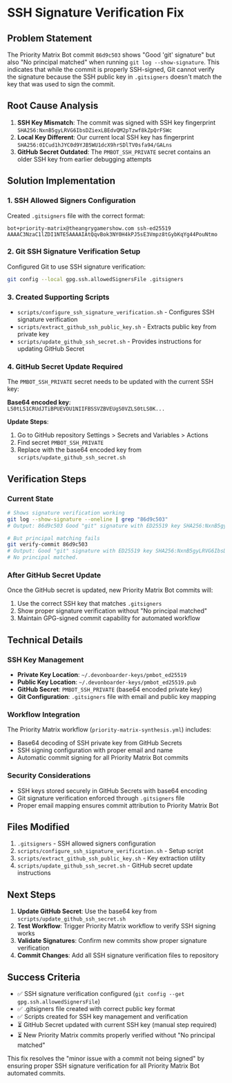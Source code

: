 # SSH Signature Verification Fix

## Problem Statement

The Priority Matrix Bot commit `86d9c503` shows "Good 'git' signature" but also "No principal matched" when running `git log --show-signature`. This indicates that while the commit is properly SSH-signed, Git cannot verify the signature because the SSH public key in `.gitsigners` doesn't match the key that was used to sign the commit.

## Root Cause Analysis

1. **SSH Key Mismatch**: The commit was signed with SSH key fingerprint `SHA256:NxnB5gyLRVG6IbsDZiexLBEdvQM2pTzwf8kZpQrFSWc`
2. **Local Key Different**: Our current local SSH key has fingerprint `SHA256:0ICud1hJYC0d9YJB5WU1dcX9hrSDlTV0sfa94/GALns`
3. **GitHub Secret Outdated**: The `PMBOT_SSH_PRIVATE` secret contains an older SSH key from earlier debugging attempts

## Solution Implementation

### 1. SSH Allowed Signers Configuration

Created `.gitsigners` file with the correct format:

```text
bot+priority-matrix@theangrygamershow.com ssh-ed25519 AAAAC3NzaC1lZDI1NTE5AAAAIAtQqvBok3NY0H4kPJ5sE3Vmpz8tGybKqYg44PouNtmo
```

### 2. Git SSH Signature Verification Setup

Configured Git to use SSH signature verification:

```bash
git config --local gpg.ssh.allowedSignersFile .gitsigners
```

### 3. Created Supporting Scripts

- `scripts/configure_ssh_signature_verification.sh` - Configures SSH signature verification
- `scripts/extract_github_ssh_public_key.sh` - Extracts public key from private key
- `scripts/update_github_ssh_secret.sh` - Provides instructions for updating GitHub Secret

### 4. GitHub Secret Update Required

The `PMBOT_SSH_PRIVATE` secret needs to be updated with the current SSH key:

**Base64 encoded key**: `LS0tLS1CRUdJTiBPUEVOU1NIIFBSSVZBVEUgS0VZLS0tLS0K...`

**Update Steps**:

1. Go to GitHub repository Settings > Secrets and Variables > Actions
2. Find secret `PMBOT_SSH_PRIVATE`
3. Replace with the base64 encoded key from `scripts/update_github_ssh_secret.sh`

## Verification Steps

### Current State

```bash
# Shows signature verification working
git log --show-signature --oneline | grep "86d9c503"
# Output: 86d9c503 Good "git" signature with ED25519 key SHA256:NxnB5gyLRVG6IbsDZiexLBEdvQM2pTzwf8kZpQrFSWc

# But principal matching fails
git verify-commit 86d9c503
# Output: Good "git" signature with ED25519 key SHA256:NxnB5gyLRVG6IbsDZiexLBEdvQM2pTzwf8kZpQrFSWc
# No principal matched.
```

### After GitHub Secret Update

Once the GitHub secret is updated, new Priority Matrix Bot commits will:

1. Use the correct SSH key that matches `.gitsigners`
2. Show proper signature verification without "No principal matched"
3. Maintain GPG-signed commit capability for automated workflow

## Technical Details

### SSH Key Management

- **Private Key Location**: `~/.devonboarder-keys/pmbot_ed25519`
- **Public Key Location**: `~/.devonboarder-keys/pmbot_ed25519.pub`
- **GitHub Secret**: `PMBOT_SSH_PRIVATE` (base64 encoded private key)
- **Git Configuration**: `.gitsigners` file with email and public key mapping

### Workflow Integration

The Priority Matrix workflow (`priority-matrix-synthesis.yml`) includes:

- Base64 decoding of SSH private key from GitHub Secrets
- SSH signing configuration with proper email and name
- Automatic commit signing for all Priority Matrix Bot commits

### Security Considerations

- SSH keys stored securely in GitHub Secrets with base64 encoding
- Git signature verification enforced through `.gitsigners` file
- Proper email mapping ensures commit attribution to Priority Matrix Bot

## Files Modified

1. `.gitsigners` - SSH allowed signers configuration
2. `scripts/configure_ssh_signature_verification.sh` - Setup script
3. `scripts/extract_github_ssh_public_key.sh` - Key extraction utility
4. `scripts/update_github_ssh_secret.sh` - GitHub secret update instructions

## Next Steps

1. **Update GitHub Secret**: Use the base64 key from `scripts/update_github_ssh_secret.sh`
2. **Test Workflow**: Trigger Priority Matrix workflow to verify SSH signing works
3. **Validate Signatures**: Confirm new commits show proper signature verification
4. **Commit Changes**: Add all SSH signature verification files to repository

## Success Criteria

- ✅ SSH signature verification configured (`git config --get gpg.ssh.allowedSignersFile`)
- ✅ .gitsigners file created with correct public key format
- ✅ Scripts created for SSH key management and verification
- ⏳ GitHub Secret updated with current SSH key (manual step required)
- ⏳ New Priority Matrix commits properly verified without "No principal matched"

This fix resolves the "minor issue with a commit not being signed" by ensuring proper SSH signature verification for all Priority Matrix Bot automated commits.
